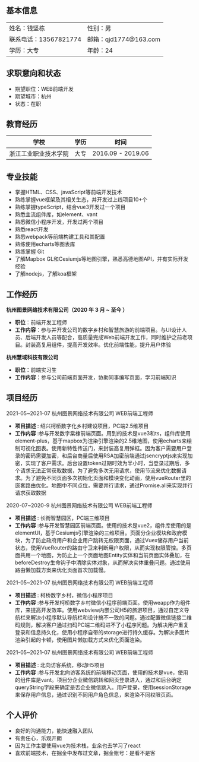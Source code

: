 ## 基本信息

<table >
	<tr>
    	<td>
        	姓名：钱坚栋
    	</td>
    	<td>
        	性别：男
    	</td>
   </tr>
   <tr>
    	<td>
        	联系电话：13567821774
    	</td>
    	<td>
        	邮箱：qjd1774@163.com
    	</td>
   </tr>
   <tr>
    	<td>
        	学历：大专
    	</td>
    	<td>
       		年龄：24
    	</td>
   </tr>
</table>


## 求职意向和状态

- 期望职位：WEB前端开发
- 期望城市：杭州
- 状态：在职

## 教育经历

| 学校                 | 学历 | 时间              |
| -------------------- | ---- | ----------------- |
| 浙江工业职业技术学院 | 大专 | 2016.09 - 2019.06 |


## 专业技能
- 掌握HTML、CSS、javaScript等前端开发技术
- 熟练掌握vue框架及其相关生态，并开发过上线项目10+个
- 熟练掌握typeScript，结合vue3开发过一个项目
- 熟悉主流组件库，如element、vant
- 熟悉微信小程序开发，开发过两个项目
- 熟悉react开发
- 熟悉webpack等前端构建工具和其配置
- 熟练使用echarts等图表库
- 熟练掌握 Git
- 了解Mapbox GL和Cesiumjs等地图引擎，熟悉高德地图API，并有实际开发经验
- 了解nodejs，了解koa框架

## 工作经历

**杭州图景网络技术有限公司（2020 年 3 月 ~ 至今 ）**

- **职位**：前端开发工程师
- **工作内容**：参与并开发公司的数字乡村和智慧旅游的前端项目。与UI设计人员、后端开发人员等配合，高质量完成Web前端开发工作，同时维护之前老项目。封装高复用组件，提高开发效率。优化前端性能，提升用户体验

**杭州慧域科技有限公司**

- **职位**：前端实习生
- **工作内容**：参与公司前端页面开发，协助同事编写页面，学习前端知识
## 项目经历

2021-05~2021-07  杭州图景网络技术有限公司  WEB前端工程师

- **项目描述** : 绍兴柯桥数字化乡村建设项目，PC端2.5维项目
- **工作内容** :参与开发数字棠棣前端页面。用到的技术是vue3和ts，组件库使用element-plus，基于mapbox为渲染引擎渲染的2.5维地图，使用echarts来绘制可视化图表。使用新特性传送门，来封装高复用弹框。因为客户需要用户登录的密码需要加密，和后台商量后使用RSA加密前端通过jsencryptjs来实现加密，实现了客户需求。后台设置token过期时效为半小时，当登录过期后，多个请求无法正常获取数据，为了避免多次无用请求，使用节流来优化数据请求。为了避免不同页面多次初始化页面和模块变化动画，使用vueRouter里的嵌套路由优化。地图中不同点位，需要并行请求，通过Promise.all来实现并行请求获取数据

2020-07~2020-9 杭州图景网络技术有限公司 WEB前端工程师

- **项目描述** : 长街智慧园区，PC端三维项目
- **工作内容** :参与开发智慧园区前端页面。使用的技术是vue2，组件库使用的是elementUI，基于Cesiumjs引擎渲染的三维项目。页面分企业模块和政府模块，为了防止政府用户和企业用户跳转无权限页面，通过Vuex储存用户当前状态，使用VueRouter的路由守卫来判断用户权限，从而实现权限管控。多页面共用一个地图，为防止上一个页面地图Entity实体和当前页面实体叠加，在beforeDestroy生命钩子中清除实体对象，从而解决实体重叠问题。通过使用路由懒加载方案来优化页面首次加载慢。

2021-05~2021-07 杭州图景网络技术有限公司 WEB前端工程师

- **项目描述** : 柯桥数字乡村，微信小程序项目
- **工作内容** :参与开发柯桥数字乡村微信小程序前端页面。使用weapp作为组件库，来提高开发效率。使用webview内嵌公司H5的旅游项目，通过自定义导航栏来解决小程序默认导航栏和设计搞不一致的问题。通过配置微信链接二维码规则，解决客户通过扫码PC端二维码进不了小程序问题。为解决用户重复登录和信息持久化，使用小程序自带的storage进行持久缓存。为解决多图片渲染引起的卡顿，使用图片懒加载方式来优化页面渲染。

2021-05~2021-07 杭州图景网络技术有限公司 WEB前端工程师

- **项目描述** : 北向访客系统，移动H5项目
- **工作内容** :参与开发北向访客系统的前端移动页面，使用的技术是vue，使用的组件库是vant。项目分企业微信跳转和网页登录进入，通过和后台确定queryString字段来确定是否企业微信跳入。用户登录，使用sessionStorage来保存用户信息，通过识别不同用户角色信息，来渲染不同权限页面。

## 个人评价

- 良好的沟通能力，能快速融入团队
- 有责任心，乐观开朗
- 因为工作主要使用vue为技术栈，业余也去学习了react
- 喜欢前端技术，在掘金中发布过文章，掘金账号：是看不是客

<div style="page-break-after: always;"></div>